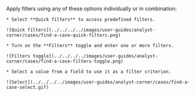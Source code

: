 Apply filters using any of these options individually or in combination:

    * Select **Quick filters** to access predefined filters.

    ![Quick filters](../../../../images/user-guides/analyst-corner/cases/find-a-case-quick-filters.png)

    * Turn on the **Filters** toggle and enter one or more filters.

    ![Filters toggle](../../../../images/user-guides/analyst-corner/cases/find-a-case-filters-toggle.png)

    * Select a value from a field to use it as a filter criterion.

    ![Select](../../../../images/user-guides/analyst-corner/cases/find-a-case-select.gif)